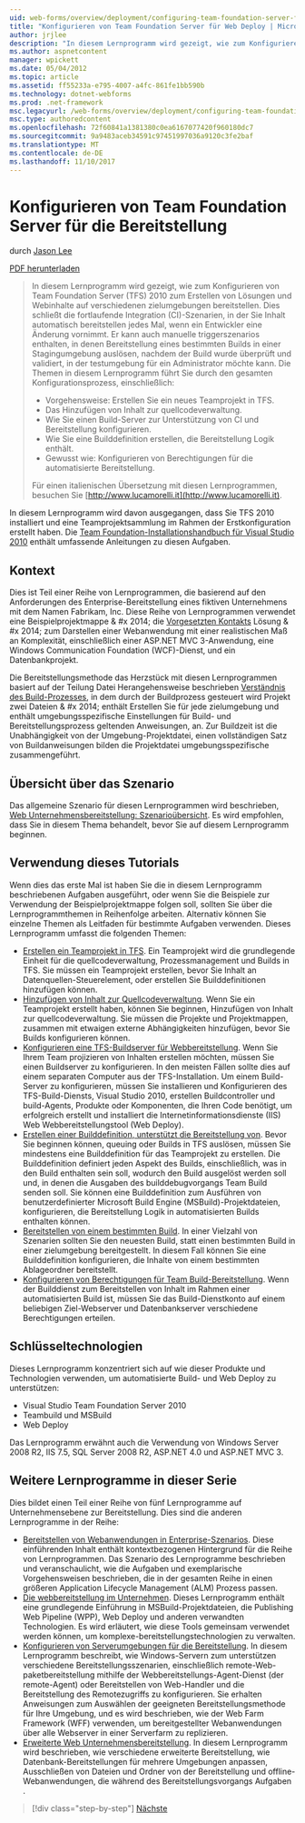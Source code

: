 ```yaml
---
uid: web-forms/overview/deployment/configuring-team-foundation-server-for-web-deployment/configuring-team-foundation-server-for-web-deployment
title: "Konfigurieren von Team Foundation Server für Web Deploy | Microsoft Docs"
author: jrjlee
description: "In diesem Lernprogramm wird gezeigt, wie zum Konfigurieren von Team Foundation Server (TFS) 2010 zum Erstellen von Lösungen und Webinhalte auf verschiedenen zielumgebungen bereitstellen. Dies..."
ms.author: aspnetcontent
manager: wpickett
ms.date: 05/04/2012
ms.topic: article
ms.assetid: ff55233a-e795-4007-a4fc-861fe1bb590b
ms.technology: dotnet-webforms
ms.prod: .net-framework
msc.legacyurl: /web-forms/overview/deployment/configuring-team-foundation-server-for-web-deployment/configuring-team-foundation-server-for-web-deployment
msc.type: authoredcontent
ms.openlocfilehash: 72f60841a1381380c0ea6167077420f960180dc7
ms.sourcegitcommit: 9a9483aceb34591c97451997036a9120c3fe2baf
ms.translationtype: MT
ms.contentlocale: de-DE
ms.lasthandoff: 11/10/2017
---
```

<a name="configuring-team-foundation-server-for-web-deployment"></a>Konfigurieren von Team Foundation Server für die Bereitstellung
====================
durch [Jason Lee](https://github.com/jrjlee)

[PDF herunterladen](https://msdnshared.blob.core.windows.net/media/MSDNBlogsFS/prod.evol.blogs.msdn.com/CommunityServer.Blogs.Components.WeblogFiles/00/00/00/63/56/8130.DeployingWebAppsInEnterpriseScenarios.pdf)

> In diesem Lernprogramm wird gezeigt, wie zum Konfigurieren von Team Foundation Server (TFS) 2010 zum Erstellen von Lösungen und Webinhalte auf verschiedenen zielumgebungen bereitstellen. Dies schließt die fortlaufende Integration (CI)-Szenarien, in der Sie Inhalt automatisch bereitstellen jedes Mal, wenn ein Entwickler eine Änderung vornimmt. Er kann auch manuelle triggerszenarios enthalten, in denen Bereitstellung eines bestimmten Builds in einer Stagingumgebung auslösen, nachdem der Build wurde überprüft und validiert, in der testumgebung für ein Administrator möchte kann. Die Themen in diesem Lernprogramm führt Sie durch den gesamten Konfigurationsprozess, einschließlich:
> 
> - Vorgehensweise: Erstellen Sie ein neues Teamprojekt in TFS.
> - Das Hinzufügen von Inhalt zur quellcodeverwaltung.
> - Wie Sie einen Build-Server zur Unterstützung von CI und Bereitstellung konfigurieren.
> - Wie Sie eine Builddefinition erstellen, die Bereitstellung Logik enthält.
> - Gewusst wie: Konfigurieren von Berechtigungen für die automatisierte Bereitstellung.
> 
> Für einen italienischen Übersetzung mit diesen Lernprogrammen, besuchen Sie [http://www.lucamorelli.it](http://www.lucamorelli.it).


In diesem Lernprogramm wird davon ausgegangen, dass Sie TFS 2010 installiert und eine Teamprojektsammlung im Rahmen der Erstkonfiguration erstellt haben. Die [Team Foundation-Installationshandbuch für Visual Studio 2010](https://go.microsoft.com/?linkid=9805132) enthält umfassende Anleitungen zu diesen Aufgaben.

## <a name="context"></a>Kontext

Dies ist Teil einer Reihe von Lernprogrammen, die basierend auf den Anforderungen des Enterprise-Bereitstellung eines fiktiven Unternehmens mit dem Namen Fabrikam, Inc. Diese Reihe von Lernprogrammen verwendet eine Beispielprojektmappe & #x 2014; die [Vorgesetzten Kontakts](../web-deployment-in-the-enterprise/the-contact-manager-solution.md) Lösung & #x 2014; zum Darstellen einer Webanwendung mit einer realistischen Maß an Komplexität, einschließlich einer ASP.NET MVC 3-Anwendung, eine Windows Communication Foundation (WCF)-Dienst, und ein Datenbankprojekt.

Die Bereitstellungsmethode das Herzstück mit diesen Lernprogrammen basiert auf der Teilung Datei Herangehensweise beschrieben [Verständnis des Build-Prozesses](../web-deployment-in-the-enterprise/understanding-the-build-process.md), in dem durch der Buildprozess gesteuert wird Projekt zwei Dateien & #x 2014; enthält Erstellen Sie für jede zielumgebung und enthält umgebungsspezifische Einstellungen für Build- und Bereitstellungsprozess geltenden Anweisungen, an. Zur Buildzeit ist die Unabhängigkeit von der Umgebung-Projektdatei, einen vollständigen Satz von Buildanweisungen bilden die Projektdatei umgebungsspezifische zusammengeführt.

## <a name="scenario-overview"></a>Übersicht über das Szenario

Das allgemeine Szenario für diesen Lernprogrammen wird beschrieben, [Web Unternehmensbereitstellung: Szenarioübersicht](../deploying-web-applications-in-enterprise-scenarios/enterprise-web-deployment-scenario-overview.md). Es wird empfohlen, dass Sie in diesem Thema behandelt, bevor Sie auf diesem Lernprogramm beginnen.

## <a name="how-to-use-this-tutorial"></a>Verwendung dieses Tutorials

Wenn dies das erste Mal ist haben Sie die in diesem Lernprogramm beschriebenen Aufgaben ausgeführt, oder wenn Sie die Beispiele zur Verwendung der Beispielprojektmappe folgen soll, sollten Sie über die Lernprogrammthemen in Reihenfolge arbeiten. Alternativ können Sie einzelne Themen als Leitfaden für bestimmte Aufgaben verwenden. Dieses Lernprogramm umfasst die folgenden Themen:

- [Erstellen ein Teamprojekt in TFS](creating-a-team-project-in-tfs.md). Ein Teamprojekt wird die grundlegende Einheit für die quellcodeverwaltung, Prozessmanagement und Builds in TFS. Sie müssen ein Teamprojekt erstellen, bevor Sie Inhalt an Datenquellen-Steuerelement, oder erstellen Sie Builddefinitionen hinzufügen können.
- [Hinzufügen von Inhalt zur Quellcodeverwaltung](adding-content-to-source-control.md). Wenn Sie ein Teamprojekt erstellt haben, können Sie beginnen, Hinzufügen von Inhalt zur quellcodeverwaltung. Sie müssen die Projekte und Projektmappen, zusammen mit etwaigen externe Abhängigkeiten hinzufügen, bevor Sie Builds konfigurieren können.
- [Konfigurieren eine TFS-Buildserver für Webbereitstellung](configuring-a-tfs-build-server-for-web-deployment.md). Wenn Sie Ihrem Team projizieren von Inhalten erstellen möchten, müssen Sie einen Buildserver zu konfigurieren. In den meisten Fällen sollte dies auf einem separaten Computer aus der TFS-Installation. Um einem Build-Server zu konfigurieren, müssen Sie installieren und Konfigurieren des TFS-Build-Diensts, Visual Studio 2010, erstellen Buildcontroller und build-Agents, Produkte oder Komponenten, die Ihren Code benötigt, um erfolgreich erstellt und installiert die Internetinformationsdienste (IIS) Web Webbereitstellungstool (Web Deploy).
- [Erstellen einer Builddefinition, unterstützt die Bereitstellung von](creating-a-build-definition-that-supports-deployment.md). Bevor Sie beginnen können, queuing oder Builds in TFS auslösen, müssen Sie mindestens eine Builddefinition für das Teamprojekt zu erstellen. Die Builddefinition definiert jeden Aspekt des Builds, einschließlich, was in den Build enthalten sein soll, wodurch den Build ausgelöst werden soll und, in denen die Ausgaben des builddebugvorgangs Team Build senden soll. Sie können eine Builddefinition zum Ausführen von benutzerdefinierter Microsoft Build Engine (MSBuild)-Projektdateien, konfigurieren, die Bereitstellung Logik in automatisierten Builds enthalten können.
- [Bereitstellen von einem bestimmten Build](deploying-a-specific-build.md). In einer Vielzahl von Szenarien sollten Sie den neuesten Build, statt einen bestimmten Build in einer zielumgebung bereitgestellt. In diesem Fall können Sie eine Builddefinition konfigurieren, die Inhalte von einem bestimmten Ablageordner bereitstellt.
- [Konfigurieren von Berechtigungen für Team Build-Bereitstellung](configuring-permissions-for-team-build-deployment.md). Wenn der Builddienst zum Bereitstellen von Inhalt im Rahmen einer automatisierten Build ist, müssen Sie das Build-Dienstkonto auf einem beliebigen Ziel-Webserver und Datenbankserver verschiedene Berechtigungen erteilen.

## <a name="key-technologies"></a>Schlüsseltechnologien

Dieses Lernprogramm konzentriert sich auf wie dieser Produkte und Technologien verwenden, um automatisierte Build- und Web Deploy zu unterstützen:

- Visual Studio Team Foundation Server 2010
- Teambuild und MSBuild
- Web Deploy

Das Lernprogramm erwähnt auch die Verwendung von Windows Server 2008 R2, IIS 7.5, SQL Server 2008 R2, ASP.NET 4.0 und ASP.NET MVC 3.

## <a name="other-tutorials-in-this-series"></a>Weitere Lernprogramme in dieser Serie

Dies bildet einen Teil einer Reihe von fünf Lernprogramme auf Unternehmensebene zur Bereitstellung. Dies sind die anderen Lernprogramme in der Reihe:

- [Bereitstellen von Webanwendungen in Enterprise-Szenarios](../deploying-web-applications-in-enterprise-scenarios/deploying-web-applications-in-enterprise-scenarios.md). Diese einführenden Inhalt enthält kontextbezogenen Hintergrund für die Reihe von Lernprogrammen. Das Szenario des Lernprogramme beschrieben und veranschaulicht, wie die Aufgaben und exemplarische Vorgehensweisen beschrieben, die in der gesamten Reihe in einen größeren Application Lifecycle Management (ALM) Prozess passen.
- [Die webbereitstellung im Unternehmen](../web-deployment-in-the-enterprise/web-deployment-in-the-enterprise.md). Dieses Lernprogramm enthält eine grundlegende Einführung in MSBuild-Projektdateien, die Publishing Web Pipeline (WPP), Web Deploy und anderen verwandten Technologien. Es wird erläutert, wie diese Tools gemeinsam verwendet werden können, um komplexe-bereitstellungstechnologien zu verwalten.
- [Konfigurieren von Serverumgebungen für die Bereitstellung](../configuring-server-environments-for-web-deployment/configuring-server-environments-for-web-deployment.md). In diesem Lernprogramm beschreibt, wie Windows-Servern zum unterstützen verschiedene Bereitstellungsszenarien, einschließlich remote-Web-paketbereitstellung mithilfe der Webbereitstellungs-Agent-Dienst (der remote-Agent) oder Bereitstellen von Web-Handler und die Bereitstellung des Remotezugriffs zu konfigurieren. Sie erhalten Anweisungen zum Auswählen der geeigneten Bereitstellungsmethode für Ihre Umgebung, und es wird beschrieben, wie der Web Farm Framework (WFF) verwenden, um bereitgestellter Webanwendungen über alle Webserver in einer Serverfarm zu replizieren.
- [Erweiterte Web Unternehmensbereitstellung](../advanced-enterprise-web-deployment/advanced-enterprise-web-deployment.md). In diesem Lernprogramm wird beschrieben, wie verschiedene erweiterte Bereitstellung, wie Datenbank-Bereitstellungen für mehrere Umgebungen anpassen, Ausschließen von Dateien und Ordner von der Bereitstellung und offline-Webanwendungen, die während des Bereitstellungsvorgangs Aufgaben .

>[!div class="step-by-step"]
[Nächste](creating-a-team-project-in-tfs.md)
